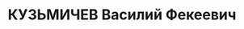 ---
title: КУЗЬМИЧЕВ Василий Фекеевич
description: 'Род. в 1896 г., Владимирская обл., Муромский р-н, д. Сосницы. Служащий.
  Проживал: г. Муром. Арестован 22.02.1933. Осужден на 3 года Арестован 29 июня 1936
  г. Приговор: 10 лет лишения свободы'
---